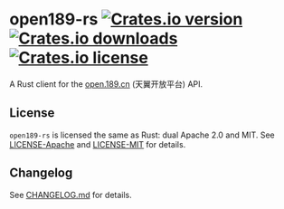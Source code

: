 # open189-rs  [![Crates.io version](https://img.shields.io/crates/v/open189.svg)][cratesio] [![Crates.io downloads](https://img.shields.io/crates/dv/open189.svg)][cratesio] [![Crates.io license](https://img.shields.io/crates/l/open189.svg)](#License)

A Rust client for the [open.189.cn] (天翼开放平台) API.

[open.189.cn]: http://open.189.cn
[cratesio]: https://crates.io/crates/open189


## License

`open189-rs` is licensed the same as Rust: dual Apache 2.0 and MIT. See
[LICENSE-Apache](./LICENSE-Apache) and [LICENSE-MIT](./LICENSE-MIT) for details.


## Changelog

See [CHANGELOG.md](./CHANGELOG.md) for details.


<!-- vim:set ai et ts=4 sw=4 sts=4 fenc=utf-8: -->

